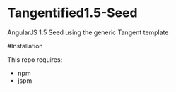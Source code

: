 # Tangentified1.5-Seed
AngularJS 1.5 Seed using the generic Tangent template

#Installation

This repo requires:
 - npm
 - jspm
